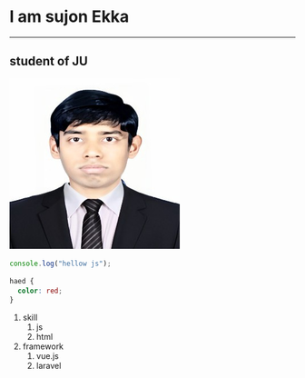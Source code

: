 <!-- markdow syntax -->

# I am sujon Ekka

---

## student of JU

![profile](./image/SUJONEKKA.jpg)

```javascript
console.log("hellow js");
```

```css
haed {
  color: red;
}
```

1. skill
   1. js
   2. html
2. framework
   1. vue.js
   2. laravel
